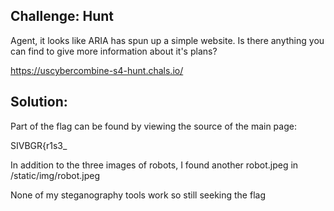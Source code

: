 ## Challenge:  Hunt

Agent, it looks like ARIA has spun up a simple website.  Is there anything you can find to give more information about it's plans?

https://uscybercombine-s4-hunt.chals.io/

## Solution:

Part of the flag can be found by viewing the source of the main page:

SIVBGR{r1s3_

In addition to the three images of robots, I found another robot.jpeg in /static/img/robot.jpeg

None of my steganography tools work so still seeking the flag
